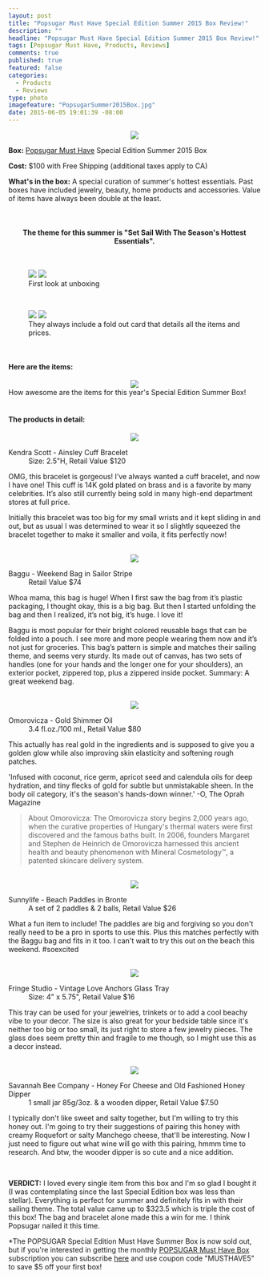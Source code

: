 ```yaml
---
layout: post
title: "Popsugar Must Have Special Edition Summer 2015 Box Review!"
description: ""
headline: "Popsugar Must Have Special Edition Summer 2015 Box Review!"
tags: [Popsugar Must Have, Products, Reviews]
comments: true
published: true
featured: false
categories: 
  - Products
  - Reviews
type: photo
imagefeature: "PopsugarSummer2015Box.jpg"
date: 2015-06-05 19:01:39 -08:00
---
```


<center><img src='/images/PopsugarSummer2015Box.jpg'></center>
<p><b>Box:</b> <a href="http://popsugar-must-have.evyy.net/c/164125/137737/2706" target="_blank">Popsugar Must Have</a> Special Edition Summer 2015 Box</p>
<p><b>Cost:</b> $100 with Free Shipping (additional taxes apply to CA)</p>
<p><b>What's in the box:</b> A special curation of summer's hottest essentials. Past boxes have included jewelry, beauty, home products and accessories. Value of items have always been double at the least.</p>
<br>

<center><H4>The theme for this summer is "Set Sail With The Season's Hottest Essentials".</H4></center>
<br>

<figure class="half">
      <img src='/images/PopsugarSummer2015OpenBox.jpg'>
      <img src='/images/PopsugarSummer2015OpenBox2.jpg'>
      <figcaption>First look at unboxing</figcaption>
</figure>

<br>

<figure class="half">
        <img src='/images/PopsugarSummer2015Info2.jpg'>
        <img src='/images/PopsugarSummer2015Info.jpg'>
        <figcaption>They always include a fold out card that details all the items and prices.</figcaption>
</figure>
<br>

<H4>Here are the items:</H4>
<center><img src='/images/PopsugarSummer2015Collage.jpg'></center>
<figcaption>How awesome are the items for this year's Special Edition Summer Box!</figcaption>

<br>

<H4>The products in detail:</H4>
<center><img src='/images/PopsugarSummer2015Bracelet.jpg'></center>
<DL>
<DT>Kendra Scott - Ainsley Cuff Bracelet</DT>
<DD>Size: 2.5"H, Retail Value $120</DD>
</DL>

<p>OMG, this bracelet is gorgeous! I’ve always wanted a cuff bracelet, and now I have one! This cuff is 14K gold plated on brass and is a favorite by many celebrities. It’s also still currently being sold in many high-end department stores at full price.</p>

<p>Initially this bracelet was too big for my small wrists and it kept sliding in and out, but as usual I was determined to wear it so I slightly squeezed the bracelet together to make it smaller and voila, it fits perfectly now!</p>

<br>

<center><img src='/images/PopsugarSummer2015Bag.jpg'></center>
<DL>
<DT>Baggu - Weekend Bag in Sailor Stripe</DT>
<DD>Retail Value $74</DD>
</DL>

<p>Whoa mama, this bag is huge! When I first saw the bag from it’s plastic packaging, I thought okay, this is a big bag. But then I started unfolding the bag and then I realized, it’s not big, it’s huge. I love it!</p>

<p>Baggu is most popular for their bright colored reusable bags that can be folded into a pouch. I see more and more people wearing them now and it’s not just for groceries. This bag’s pattern is simple and matches their sailing theme, and seems very sturdy. Its made out of canvas, has two sets of handles (one for your hands and the longer one for your shoulders), an exterior pocket, zippered top, plus a zippered inside pocket. Summary: A great weekend bag.</p>

<br>

<center><img src='/images/PopsugarSummer2015Oil.jpg'></center>
<DL>
<DT>Omorovicza - Gold Shimmer Oil</DT>
<DD>3.4 fl.oz./100 ml., Retail Value $80</DD>
</DL>

<p>This actually has real gold in the ingredients and is supposed to give you a golden glow while also improving skin elasticity and softening rough patches.</p>

<p>'Infused with coconut, rice germ, apricot seed and calendula oils for deep hydration, and tiny flecks of gold for subtle but unmistakable sheen. In the body oil category, it's the season's hands-down winner.' -O, The Oprah Magazine</p>

<blockquote>
  About Omorovicza:
  The Omorovicza story begins 2,000 years ago, when the curative properties of Hungary's thermal waters were first discovered     and the famous baths built. In 2006, founders Margaret and Stephen de Heinrich de Omorovicza harnessed this ancient health and   beauty phenomenon with Mineral Cosmetology™, a patented skincare delivery system.
</blockquote>

<br>

<center><img src='/images/PopsugarSummer2015Paddles.jpg'></center>
<DL>
<DT>Sunnylife - Beach Paddles in Bronte</DT>
<DD>A set of 2 paddles & 2 balls, Retail Value $26</DD>
</DL>

<p>What a fun item to include! The paddles are big and forgiving so you don't really need to be a pro in sports to use this. Plus this matches perfectly with the Baggu bag and fits in it too. I can't wait to try this out on the beach this weekend. #soexcited</p>

<br>

<center><img src='/images/PopsugarSummer2015Tray.jpg'></center>
<DL>
<DT>Fringe Studio - Vintage Love Anchors Glass Tray</DT>
<DD>Size: 4" x 5.75", Retail Value $16</DD>
</DL>

<p>This tray can be used for your jewelries, trinkets or to add a cool beachy vibe to your decor. The size is also great for your bedside table since it's neither too big or too small, its just right to store a few jewelry pieces. The glass does seem pretty thin and fragile to me though, so I might use this as a decor instead.</p>

<br>

<center><img src='/images/PopsugarSummer2015Honey.jpg'></center>
<DL>
<DT>Savannah Bee Company - Honey For Cheese and Old Fashioned Honey Dipper</DT>
<DD>1 small jar 85g/3oz. & a wooden dipper, Retail Value $7.50</DD>
</DL>

<p>I typically don't like sweet and salty together, but I'm willing to try this honey out. I'm going to try their suggestions of pairing this honey with creamy Roquefort or salty Manchego cheese, that'll be interesting. Now I just need to figure out what wine will go with this pairing, hmmm time to research. And btw, the wooder dipper is so cute and a nice addition.</p>

<br>

<p><b>VERDICT:</b> I loved every single item from this box and I'm so glad I bought it (I was contemplating since the last Special Edition box was less than stellar). Everything is perfect for summer and definitely fits in with their sailing theme. The total value came up to $323.5 which is triple the cost of this box! The bag and bracelet alone made this a win for me. I think Popsugar nailed it this time.</p>

*The POPSUGAR Special Edition Must Have Summer Box is now sold out, but if you're interested in getting the monthly <a href="http://popsugar-must-have.evyy.net/c/164125/137737/2706" target="_blank">POPSUGAR Must Have Box</a> subscription you can subscribe <a href="http://popsugar-must-have.evyy.net/c/164125/137737/2706" target="_blank">here</a> and use coupon code "MUSTHAVE5" to save $5 off your first box!
